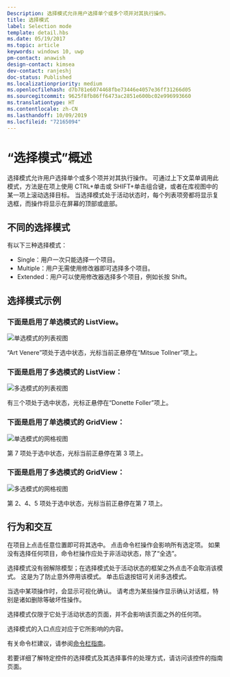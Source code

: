 ```yaml
---
Description: 选择模式允许用户选择单个或多个项并对其执行操作。
title: 选择模式
label: Selection mode
template: detail.hbs
ms.date: 05/19/2017
ms.topic: article
keywords: windows 10, uwp
pm-contact: anawish
design-contact: kimsea
dev-contact: ranjeshj
doc-status: Published
ms.localizationpriority: medium
ms.openlocfilehash: d7b781e6074468fbe73446e4057e36ff31266d05
ms.sourcegitcommit: 9625f8fb86ff6473ac2851e600bc02e996993660
ms.translationtype: HT
ms.contentlocale: zh-CN
ms.lasthandoff: 10/09/2019
ms.locfileid: "72165094"
---
```

# <a name="selection-mode-overview"></a>“选择模式”概述

选择模式允许用户选择单个或多个项并对其执行操作。 可通过上下文菜单调用此模式，方法是在项上使用 CTRL+单击或 SHIFT+单击组合键，或者在库视图中的某一项上滚动选择目标。 当选择模式处于活动状态时，每个列表项旁都将显示复选框，而操作将显示在屏幕的顶部或底部。

## <a name="different-selection-modes"></a>不同的选择模式
有以下三种选择模式：

- Single：用户一次只能选择一个项目。
- Multiple：用户无需使用修改器即可选择多个项目。
- Extended：用户可以使用修改器选择多个项目，例如长按 Shift。

## <a name="selection-mode-examples"></a>选择模式示例
### <a name="here-is-a-listview-with-single-selection-mode-enabled"></a>下面是启用了单选模式的 ListView。
![单选模式的列表视图](images/listview-selection-single.png)

“Art Venere”项处于选中状态，光标当前正悬停在“Mitsue Tollner”项上。

### <a name="here-is-a-listview-with-multiple-selection-mode-enabled"></a>下面是启用了多选模式的 ListView：
![多选模式的列表视图](images/listview-selection-multiple.png)

有三个项处于选中状态，光标正悬停在“Donette Foller”项上。

### <a name="here-is-a-gridview-with-single-selection-mode-enabled"></a>下面是启用了单选模式的 GridView：
![单选模式的网格视图](images/gridview-selection-single.png)

第 7 项处于选中状态，光标当前正悬停在第 3 项上。

### <a name="here-is-a-gridview-with-multiple-selection-mode-enabled"></a>下面是启用了多选模式的 GridView：
![多选模式的网格视图](images/gridview-selection-multiple.png)

第 2、4、5 项处于选中状态，光标当前正悬停在第 7 项上。

## <a name="behavior-and-interaction"></a>行为和交互
在项目上点击任意位置即可将其选中。 点击命令栏操作会影响所有选定项。 如果没有选择任何项目，命令栏操作应处于非活动状态，除了“全选”。

选择模式没有弱解除模型；在选择模式处于活动状态的框架之外点击不会取消该模式。 这是为了防止意外停用该模式。 单击后退按钮可关闭多选模式。

当选中某项操作时，会显示可视化确认。 请考虑为某些操作显示确认对话框，特别是诸如删除等破坏性操作。

选择模式仅限于它处于活动状态的页面，并不会影响该页面之外的任何项。

选择模式的入口点应对应于它所影响的内容。

有关命令栏建议，请参阅[命令栏指南](app-bars.md)。

若要详细了解特定控件的选择模式及其选择事件的处理方式，请访问该控件的指南页面。
